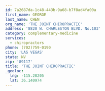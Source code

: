 ```yaml
---
id: 7a2687da-1c48-443b-9a68-b7f8ad4fa00a
first_name: GEORGE
last_name: CHEN
org_name: 'THE JOINT CHIROPRACTIC'
address: '8820 W. CHARLESTON BLVD. No.103'
category: complementary-medicine
services:
  - chiropractors
phone: (702)759-0190
city: 'LAS VEGAS'
state: NV
zip: '89117'
title: 'THE JOINT CHIROPRACTIC'
_geoloc:
  lng: -115.28205
  lat: 36.140974
---
```

